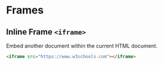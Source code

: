 # Frames

## Inline Frame `<iframe>`

Embed another document within the current HTML document.

```html
<iframe src="https://www.w3schools.com"></iframe>
```
